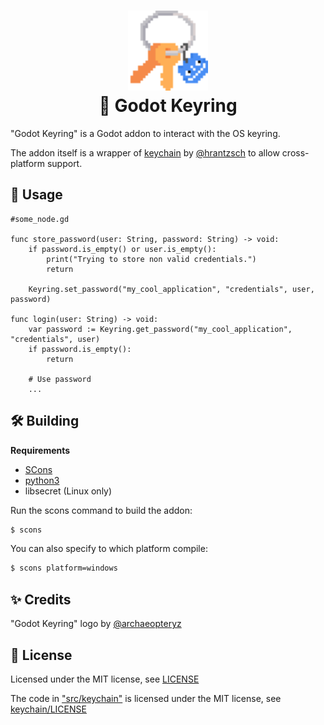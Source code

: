<h1 align="center">
<img src="./keyring.svg" alt="Godot Keyring" width=128><br>
🔑 Godot Keyring
</h1>

"Godot Keyring" is a Godot addon to interact with the OS keyring.<br>

The addon itself is a wrapper of [keychain](https://github.com/hrantzsch/keychain) by [@hrantzsch](https://github.com/hrantzsch/) to allow cross-platform support.

## 📙 Usage

```gdscript
#some_node.gd

func store_password(user: String, password: String) -> void:
    if password.is_empty() or user.is_empty():
        print("Trying to store non valid credentials.")
        return

    Keyring.set_password("my_cool_application", "credentials", user, password)

func login(user: String) -> void:
    var password := Keyring.get_password("my_cool_application", "credentials", user)
    if password.is_empty():
        return
    
    # Use password
    ...

```

## 🛠️ Building

**Requirements**
* [SCons](https://www.scons.org/)
* [python3](https://www.python.org/)
* libsecret (Linux only)

Run the scons command to build the addon:
```bash
$ scons
```

You can also specify to which platform compile:
```bash
$ scons platform=windows
```

## ✨ Credits
"Godot Keyring" logo by [@archaeopteryz](https://github.com/archaeopteryz)

## 💼 License
Licensed under the MIT license, see [LICENSE](LICENSE.md)

The code in ["src/keychain"](src/keychain/) is licensed under the MIT license, see [keychain/LICENSE](src/keychain/LICENSE)
